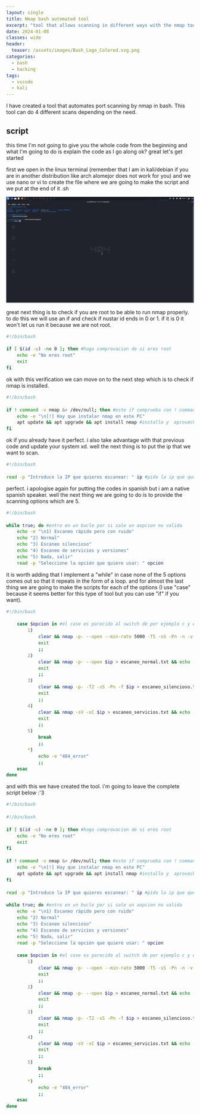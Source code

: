 ```yaml
---
layout: single
title: Nmap bash automated tool
excerpt: "tool that allows scanning in different ways with the nmap tool in bash"
date: 2024-01-08
classes: wide
header:
  teaser: /assets/images/Bash_Logo_Colored.svg.png
categories:
  - bash
  - hacking
tags:  
  - vscode
  - kali
---
```


I have created a tool that automates port scanning by nmap in bash. This tool can do 4 different scans depending on the need.



## script

this time I'm not going to give you the whole code from the beginning and what I'm going to do is explain the code as I go along ok? great let's get started 

first we open in the linux terminal (remember that I am in kali/debian if you are in another distribution like arch alomejor does not work for you) and we use nano or vi to create the file where we are going to make the script and we put at the end of it .sh

![](/assets/images/captura.png)

great next thing is to check if you are root to be able to run nmap properly. to do this we will use an if and check if nustar id ends in 0 or 1. if it is 0 it won't let us run it because we are not root.

```bash
#!/bin/bash

if [ $(id -u) -ne 0 ]; then #hago comprovacion de si eres root
    echo -e "No eres root"
    exit
fi
```
ok with this verification we can move on to the next step which is to check if nmap is installed. 

```bash
#!/bin/bash

if ! command -v nmap &> /dev/null; then #este if comprueba con ! command -v nmap si nmap esta instalado
    echo -e "\n[!] Hay que instalar nmap en este PC"
    apt update && apt upgrade && apt install nmap #installo y  aprovecho para actualizar
fi
```
ok if you already have it perfect. i also take advantage with that previous code and update your system xd. well the next thing is to put the ip that we want to scan.

```bash
#!/bin/bash

read -p "Introduce la IP que quieres escanear: " ip #pido la ip que queremos escanear
```
perfect. i apologise again for putting the codes in spanish but i am a native spanish speaker. well the next thing we are going to do is to provide the scanning options which are 5.

```bash
#!/bin/bash

while true; do #entro en un bucle por si sale un aopcion no valida
    echo -e "\n1) Escaneo rápido pero con ruido"
    echo "2) Normal"
    echo "3) Escaneo silencioso"
    echo "4) Escaneo de servicios y versiones"
    echo "5) Nada, salir"
    read -p "Seleccione la opción que quiere usar: " opcion
```

it is worth adding that I implement a "while" in case none of the 5 options comes out so that it repeats in the form of a loop. and for almost the last thing we are going to make the scripts for each of the options (I use "case" because it seems better for this type of tool but you can use "if" if you want).

```bash
#!/bin/bash

    case $opcion in #el case es parecido al switch de por ejemplo c y es mejor para estos casos creo. esto se puede hacer con un if tambien
        1)
            clear && nmap -p- --open --min-rate 5000 -T5 -sS -Pn -n -v $ip > escaneo_rapido.txt && echo -e "Se ha guardado en escaneo_rapido.txt"
            exit
            ;;
        2)
            clear && nmap -p- --open $ip > escaneo_normal.txt && echo -e "Se ha guardado en escaneo_normal.txt"
            exit
            ;;
        3)
            clear && nmap -p- -T2 -sS -Pn -f $ip > escaneo_silencioso.txt && echo -e "Se ha guardado en escaneo_silencioso.txt"
            exit
            ;;
        4)
            clear && nmap -sV -sC $ip > escaneo_servicios.txt && echo -e "Se ha guardado en escaneo_servicios.txt"
            exit
            ;;
        5)
            break
            ;;
        *)
            echo -e "404_error"
            ;;
    esac
done
```
and with this we have created the tool. i'm going to leave the complete script below :'3

```bash
#!/bin/bash

#!/bin/bash

if [ $(id -u) -ne 0 ]; then #hago comprovacion de si eres root
    echo -e "No eres root"
    exit
fi

if ! command -v nmap &> /dev/null; then #este if comprueba con ! command -v nmap si nmap esta instalado
    echo -e "\n[!] Hay que instalar nmap en este PC"
    apt update && apt upgrade && apt install nmap #installo y  aprovecho para actualizar
fi

read -p "Introduce la IP que quieres escanear: " ip #pido la ip que queremos escanear

while true; do #entro en un bucle por si sale un aopcion no valida
    echo -e "\n1) Escaneo rápido pero con ruido"
    echo "2) Normal"
    echo "3) Escaneo silencioso"
    echo "4) Escaneo de servicios y versiones"
    echo "5) Nada, salir"
    read -p "Seleccione la opción que quiere usar: " opcion

    case $opcion in #el case es parecido al switch de por ejemplo c y es mejor para estos casos creo. esto se puede hacer con un if tambien
        1)
            clear && nmap -p- --open --min-rate 5000 -T5 -sS -Pn -n -v $ip > escaneo_rapido.txt && echo -e "Se ha guardado en escaneo_rapido.txt"
            exit
            ;;
        2)
            clear && nmap -p- --open $ip > escaneo_normal.txt && echo -e "Se ha guardado en escaneo_normal.txt"
            exit
            ;;
        3)
            clear && nmap -p- -T2 -sS -Pn -f $ip > escaneo_silencioso.txt && echo -e "Se ha guardado en escaneo_silencioso.txt"
            exit
            ;;
        4)
            clear && nmap -sV -sC $ip > escaneo_servicios.txt && echo -e "Se ha guardado en escaneo_servicios.txt"
            exit
            ;;
        5)
            break
            ;;
        *)
            echo -e "404_error"
            ;;
    esac
done
```
